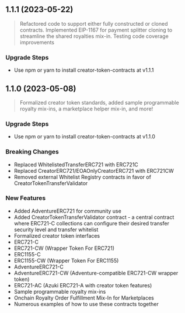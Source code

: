 ## 1.1.1 (2023-05-22)

> Refactored code to support either fully constructed or cloned contracts.
> Implemented EIP-1167 for payment splitter cloning to streamline the shared royalties mix-in.
> Testing code coverage improvements

### Upgrade Steps
* Use npm or yarn to install creator-token-contracts at v1.1.1

## 1.1.0 (2023-05-08)

> Formalized creator token standards, added sample programmable royalty mix-ins, a marketplace helper mix-in, and more!

### Upgrade Steps
* Use npm or yarn to install creator-token-contracts at v1.1.0

### Breaking Changes
* Replaced WhitelistedTransferERC721 with ERC721C
* Replaced CreatorERC721/EOAOnlyCreatorERC721 with ERC721CW
* Removed external Whitelist Registry contracts in favor of CreatorTokenTransferValidator

### New Features
* Added AdventureERC721 for community use
* Added CreatorTokenTransferValidator contract - a central contract where ERC721-C collections can configure their desired transfer security level and transfer whitelist
* Formalized creator token interfaces
* ERC721-C
* ERC721-CW (Wrapper Token For ERC721)
* ERC1155-C
* ERC1155-CW (Wrapper Token For ERC1155)
* AdventureERC721-C
* AdventureERC721-CW (Adventure-compatible ERC721-CW wrapper token)
* ERC721-AC (Azuki ERC721-A with creator token features)
* Sample programmable royalty mix-ins
* Onchain Royalty Order Fulfillment Mix-In for Marketplaces
* Numerous examples of how to use these contracts together